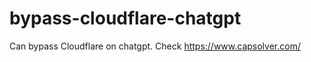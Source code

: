 # bypass-cloudflare-chatgpt
Can bypass Cloudflare on chatgpt. Check https://www.capsolver.com/ 
                                                     